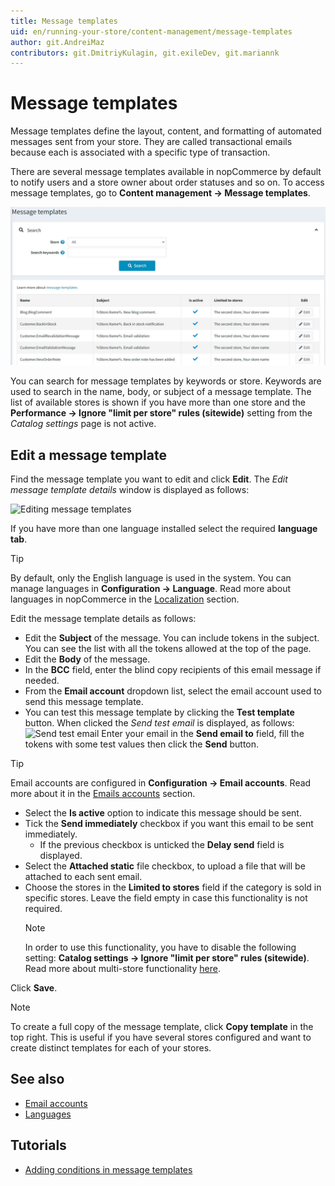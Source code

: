 ```yaml
---
title: Message templates
uid: en/running-your-store/content-management/message-templates
author: git.AndreiMaz
contributors: git.DmitriyKulagin, git.exileDev, git.mariannk
---
```


# Message templates

Message templates define the layout, content, and formatting of automated messages sent from your store. They are called transactional emails because each is associated with a specific type of transaction.

There are several message templates available in nopCommerce by default to notify users and a store owner about order statuses and so on. To access message templates, go to **Content management → Message templates**.

![MessageTemplate1](_static/message-templates/list.jpg)

You can search for message templates by keywords or store. Keywords are used to search in the name, body, or subject of a message template. The list of available stores is shown if you have more than one store and the **Performance → Ignore "limit per store" rules (sitewide)** setting from the *Catalog settings* page is not active.

## Edit a message template

Find the message template you want to edit and click **Edit**. The *Edit message template details* window is displayed as follows:

![Editing message templates](_static/message-templates/edit.jpg)

If you have more than one language installed select the required **language tab**.

> [!TIP]
>
> By default, only the English language is used in the system. You can manage languages in **Configuration → Language**. Read more about languages in nopCommerce in the [Localization](xref:en/getting-started/advanced-configuration/localization) section.

Edit the message template details as follows:

- Edit the **Subject** of the message. You can include tokens in the subject. You can see the list with all the tokens allowed at the top of the page.
- Edit the **Body** of the message.
- In the **BCC** field, enter the blind copy recipients of this email message if needed.
- From the **Email account** dropdown list, select the email account used to send this message template.
- You can test this message template by clicking the **Test template** button. When clicked the *Send test email* is displayed, as follows:
  ![Send test email](_static/message-templates/test-template.jpg)
  Enter your email in the **Send email to** field, fill the tokens with some test values then click the **Send** button.
  
> [!TIP]
>
> Email accounts are configured in **Configuration → Email accounts**. Read more about it in the [Emails accounts](xref:en/getting-started/email-accounts) section.

- Select the **Is active** option to indicate this message should be sent.
- Tick the **Send immediately** checkbox if you want this email to be sent immediately.
  - If the previous checkbox is unticked the **Delay send** field is displayed.
- Select the **Attached static** file checkbox, to upload a file that will be attached to each sent email.
- Choose the stores in the **Limited to stores** field if the category is sold in specific stores. Leave the field empty in case this functionality is not required.
  > [!NOTE]
  >
  > In order to use this functionality, you have to disable the following setting: **Catalog settings → Ignore "limit per store" rules (sitewide)**. Read more about multi-store functionality [here](xref:en/getting-started/advanced-configuration/multi-store).

Click **Save**.

> [!NOTE]
>
> To create a full copy of the message template, click **Copy template** in the top right. This is useful if you have several stores configured and want to create distinct templates for each of your stores.

## See also

- [Email accounts](xref:en/getting-started/email-accounts)
- [Languages](xref:en/getting-started/advanced-configuration/localization)

## Tutorials

- [Adding conditions in message templates](https://www.youtube.com/watch?v=5chrb1yH1v4&feature=youtu.be)
